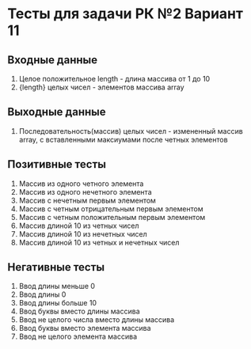 # Тесты для задачи РК №2 Вариант 11
## Входные данные
1. Целое положительное length - длина массива от 1 до 10
2. {length} целых чисел - элементов массива array
## Выходные данные
1. Последовательность(массив) целых чисел - измененный массив array, с вставленными максиумами после четных элементов
## Позитивные тесты
1. Массив из одного четного элемента
2. Массив из одного нечетного элемента
3. Массив с нечетным первым элементом
4. Массив с четным отрицательным первым элементом
5. Массив с четным положительным первым элементом
6. Массив длиной 10 из четных чисел
7. Массив длиной 10 из нечетных чисел
8. Массив длиной 10 из четных и нечетных чисел
## Негативные тесты
1. Ввод длины меньше 0
2. Ввод длины 0
3. Ввод длины больше 10
4. Ввод буквы вместо длины массива
5. Ввод не целого числа вместо длины массива
6. Ввод буквы вместо элемента массива
7. Ввод не целого элемента массива
